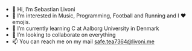 - 👋 Hi, I’m Sebastian Livoni
- 👀 I’m interested in Music, Programming, Football and Running and I ♥️ emojis.
- 🌱 I’m currently learning C at Aalborg University in Denmark
- 💞️ I’m looking to collaborate on everything
- 📫 You can reach me on my mail safe.tea7364@livoni.me

